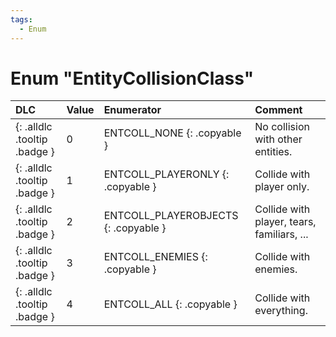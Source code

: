 ```yaml
---
tags:
  - Enum
---
```

# Enum "EntityCollisionClass"
|DLC|Value|Enumerator|Comment|
|:--|:--|:--|:--|
|[ ](#){: .alldlc .tooltip .badge }|0 |ENTCOLL_NONE {: .copyable } | No collision with other entities. |
|[ ](#){: .alldlc .tooltip .badge }|1 |ENTCOLL_PLAYERONLY {: .copyable } | Collide with player only. |
|[ ](#){: .alldlc .tooltip .badge }|2 |ENTCOLL_PLAYEROBJECTS {: .copyable } | Collide with player, tears, familiars, ... |
|[ ](#){: .alldlc .tooltip .badge }|3 |ENTCOLL_ENEMIES {: .copyable } | Collide with enemies. |
|[ ](#){: .alldlc .tooltip .badge }|4 |ENTCOLL_ALL {: .copyable } | Collide with everything. |